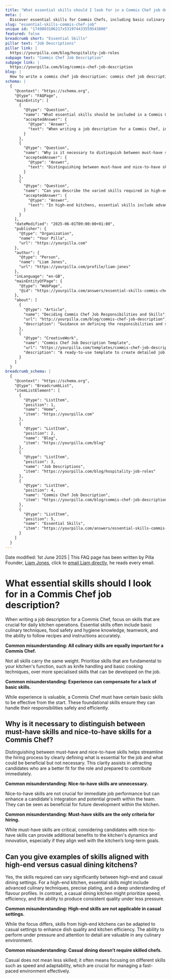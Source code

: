 ```yaml
---
title: "What essential skills should I look for in a Commis Chef job description?"
meta: |
  Discover essential skills for Commis Chefs, including basic culinary techniques and food safety, and learn how to differentiate must-have skills from nice-to-haves.
slug: "essential-skills-commis-chef-job"
unique id: "1749803106217x531974433559543800"
featured: false
breadcrumb short: "Essential Skills"
pillar text: "Job Descriptions"
pillar link: |
  https://yourpilla.com/blog/hospitality-job-roles
subpage text: "Commis Chef Job Description"
subpage link: |
  https://yourpilla.com/blog/commis-chef-job-description
blog: |
  How to write a commis chef job description: commis chef job description template included.
schema: |
  {
    "@context": "https://schema.org",
    "@type": "FAQPage",
    "mainEntity": [
      {
        "@type": "Question",
        "name": "What essential skills should be included in a Commis Chef job description?",
        "acceptedAnswer": {
          "@type": "Answer",
          "text": "When writing a job description for a Commis Chef, include skills vital for daily kitchen operations. Essential skills should cover basic culinary techniques, food safety and hygiene, teamwork, and precise following of recipes and instructions. Skills like knife handling and basic cooking are fundamental, whereas more specialised skills can be acquired on the job."
        }
      },
      {
        "@type": "Question",
        "name": "Why is it necessary to distinguish between must-have skills and nice-to-have skills for a Commis Chef?",
        "acceptedAnswer": {
          "@type": "Answer",
          "text": "Distinguishing between must-have and nice-to-have skills streamlines the hiring process by specifying what is essential for the job and what is beneficial but not crucial. This helps attract candidates who are well-suited and ready to contribute right away, while also considering beneficial skills for team integration and future development."
        }
      },
      {
        "@type": "Question",
        "name": "Can you describe the varied skills required in high-end versus casual dining kitchens?",
        "acceptedAnswer": {
          "@type": "Answer",
          "text": "In high-end kitchens, essential skills include advanced culinary techniques, precise plating, and a deep understanding of flavour profiles. For casual dining, skills such as speed, efficiency, and consistent quality are prioritized. While different, skills from high-end settings can enhance quality and efficiency in casual environments too."
        }
      }
    ],
    "dateModified": "2025-06-01T09:00:00+01:00",
    "publisher": {
      "@type": "Organization",
      "name": "Your Pilla",
      "url": "https://yourpilla.com"
    },
    "author": {
      "@type": "Person",
      "name": "Liam Jones",
      "url": "https://yourpilla.com/profile/liam-jones"
    },
    "inLanguage": "en-GB",
    "mainEntityOfPage": {
      "@type": "WebPage",
      "@id": "https://yourpilla.com/answers/essential-skills-commis-chef-job"
    },
    "about": [
      {
        "@type": "Article",
        "name": "Deciding Commis Chef Job Responsibilities and Skills",
        "url": "http://yourpilla.com/blog/commis-chef-job-description",
        "description": "Guidance on defining the responsibilities and skills needed from a Commis Chef."
      },
      {
        "@type": "CreativeWork",
        "name": "Commis Chef Job Description Template",
        "url": "https://yourpilla.com/templates/commis-chef-job-description",
        "description": "A ready-to-use template to create detailed job descriptions for a Commis Chef."
      }
    ]
  }
breadcrumb_schema: |
  {
    "@context": "https://schema.org",
    "@type": "BreadcrumbList",
    "itemListElement": [
      {
        "@type": "ListItem",
        "position": 1,
        "name": "Home",
        "item": "https://yourpilla.com"
      },
      {
        "@type": "ListItem",
        "position": 2,
        "name": "Blog",
        "item": "https://yourpilla.com/blog"
      },
      {
        "@type": "ListItem",
        "position": 3,
        "name": "Job Descriptions",
        "item": "https://yourpilla.com/blog/hospitality-job-roles"
      },
      {
        "@type": "ListItem",
        "position": 4,
        "name": "Commis Chef Job Description",
        "item": "https://yourpilla.com/blog/commis-chef-job-description"
      },
      {
        "@type": "ListItem",
        "position": 5,
        "name": "Essential Skills",
        "item": "https://yourpilla.com/answers/essential-skills-commis-chef-job"
      }
    ]
  }
---
```


Date modified: 1st June 2025 | This FAQ page has been written by Pilla Founder, [Liam Jones](https://yourpilla.com/profile/liam-jones), click to [email Liam directly](https://mailto:liam@yourpilla.com), he reads every email.

# What essential skills should I look for in a Commis Chef job description?

When writing a job description for a Commis Chef, focus on skills that are crucial for daily kitchen operations. Essential skills often include basic culinary techniques, food safety and hygiene knowledge, teamwork, and the ability to follow recipes and instructions accurately.

**Common misunderstanding: All culinary skills are equally important for a Commis Chef.**

Not all skills carry the same weight. Prioritise skills that are fundamental to your kitchen's function, such as knife handling and basic cooking techniques, over more specialised skills that can be developed on the job.

**Common misunderstanding: Experience can compensate for a lack of basic skills.**

While experience is valuable, a Commis Chef must have certain basic skills to be effective from the start. These foundational skills ensure they can handle their responsibilities safely and efficiently.

## Why is it necessary to distinguish between must-have skills and nice-to-have skills for a Commis Chef?

Distinguishing between must-have and nice-to-have skills helps streamline the hiring process by clearly defining what is essential for the job and what could be beneficial but not necessary. This clarity assists in attracting candidates who are a better fit for the role and prepared to contribute immediately.

**Common misunderstanding: Nice-to-have skills are unnecessary.**

Nice-to-have skills are not crucial for immediate job performance but can enhance a candidate's integration and potential growth within the team. They can be seen as beneficial for future development within the kitchen.

**Common misunderstanding: Must-have skills are the only criteria for hiring.**

While must-have skills are critical, considering candidates with nice-to-have skills can provide additional benefits to the kitchen's dynamics and innovation, especially if they align well with the kitchen’s long-term goals.

## Can you give examples of skills aligned with high-end versus casual dining kitchens?

Yes, the skills required can vary significantly between high-end and casual dining settings. For a high-end kitchen, essential skills might include advanced culinary techniques, precise plating, and a deep understanding of flavour profiles. In contrast, a casual dining kitchen might prioritize speed, efficiency, and the ability to produce consistent quality under less pressure.

**Common misunderstanding: High-end skills are not applicable in casual settings.**

While the focus differs, skills from high-end kitchens can be adapted to casual settings to enhance dish quality and kitchen efficiency. The ability to perform under pressure and attention to detail are valuable in any culinary environment.

**Common misunderstanding: Casual dining doesn’t require skilled chefs.**

Casual does not mean less skilled; it often means focusing on different skills such as speed and adaptability, which are crucial for managing a fast-paced environment effectively.